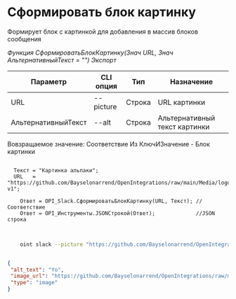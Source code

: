 ﻿---
sidebar_position: 1
---

# Сформировать блок картинку
 Формирует блок с картинкой для добавления в массив блоков сообщения


*Функция СформироватьБлокКартинку(Знач URL, Знач АльтернативныйТекст = "") Экспорт*

  | Параметр | CLI опция | Тип | Назначение |
  |-|-|-|-|
  | URL | --picture | Строка | URL картинки |
  | АльтернативныйТекст | --alt | Строка | Альтернативный текст картинки |

  
  Вовзращаемое значение:   Соответствие Из КлючИЗначение -  Блок картинки

```bsl title="Пример кода"
	
  Текст = "Картинка альпаки";
  URL   = "https://github.com/Bayselonarrend/OpenIntegrations/raw/main/Media/logo.png?v1";

	Ответ = OPI_Slack.СформироватьБлокКартинку(URL, Текст); //Соответствие
	Ответ = OPI_Инструменты.JSONСтрокой(Ответ);             //JSON строка
	
```

```sh title="Пример команд CLI"
    
    oint slack --picture "https://github.com/Bayselonarrend/OpenIntegrations/raw/main/Media/logo.png?v1" --alt "Картинка альпаки"

```


```json title="Результат"

{
 "alt_text": "Yo",
 "image_url": "https://github.com/Bayselonarrend/OpenIntegrations/raw/main/Media/logo.png?v1",
 "type": "image"
}

```
